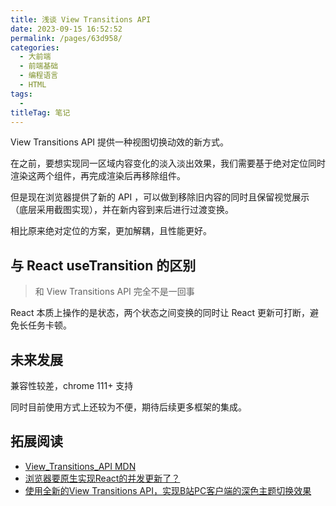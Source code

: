 ```yaml
---
title: 浅谈 View Transitions API
date: 2023-09-15 16:52:52
permalink: /pages/63d958/
categories: 
  - 大前端
  - 前端基础
  - 编程语言
  - HTML
tags: 
  - 
titleTag: 笔记
---
```

View Transitions API 提供一种视图切换动效的新方式。

在之前，要想实现同一区域内容变化的淡入淡出效果，我们需要基于绝对定位同时渲染这两个组件，再完成渲染后再移除组件。

但是现在浏览器提供了新的 API ，可以做到移除旧内容的同时且保留视觉展示（底层采用截图实现），并在新内容到来后进行过渡变换。

相比原来绝对定位的方案，更加解耦，且性能更好。

## 与 React useTransition 的区别

> 和 View Transitions API 完全不是一回事

React 本质上操作的是状态，两个状态之间变换的同时让 React 更新可打断，避免长任务卡顿。

## 未来发展

兼容性较差，chrome 111+ 支持

同时目前使用方式上还较为不便，期待后续更多框架的集成。

## 拓展阅读

- [View_Transitions_API MDN](https://developer.mozilla.org/en-US/docs/Web/API/View_Transitions_API)
- [浏览器要原生实现React的并发更新了？](https://juejin.cn/post/7270902621065412664)
- [使用全新的View Transitions API，实现B站PC客户端的深色主题切换效果](https://juejin.cn/post/7207810396420325413)